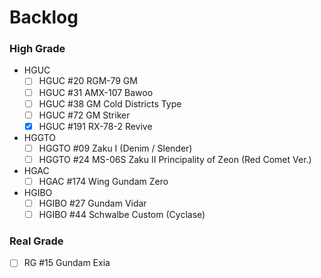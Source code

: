 # Backlog
### High Grade
- HGUC
  - [ ] HGUC #20 RGM-79 GM
  - [ ] HGUC #31 AMX-107 Bawoo
  - [ ] HGUC #38 GM Cold Districts Type
  - [ ] HGUC #72 GM Striker
  - [x] HGUC #191 RX-78-2 Revive
- HGGTO
  - [ ] HGGTO #09 Zaku I (Denim / Slender)
  - [ ] HGGTO #24 MS-06S Zaku II Principality of Zeon (Red Comet Ver.)
- HGAC
  - [ ] HGAC #174 Wing Gundam Zero
- HGIBO
  - [ ] HGIBO #27 Gundam Vidar
  - [ ] HGIBO #44 Schwalbe Custom (Cyclase)

### Real Grade
- [ ] RG #15 Gundam Exia